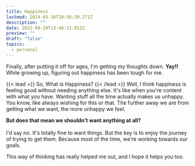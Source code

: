 ```yaml
---
title: Happiness
lastmod: 2024-03-16T10:56:39.271Z
description: ""
date: 2022-08-29T13:48:12.012Z
preview: ""
draft: "false"
topics:
  - personal
---
```


Finally, after putting it off for ages, I'm getting my thoughts down.  **Yay!!**
While growing up, figuring out happiness has been tough for me.

{{< lead >}}
So, What is Happiness?
{{< /lead >}}
Well, I think happiness is feeling good without needing anything else. It's like when you're content with what you have. Wanting stuff all the time actually makes us unhappy. You know, like always wishing for this or that. The further away we are from getting what we want, the more unhappy we feel.

**But does that mean we shouldn't want anything at all?**
<br><br>I'd say no. It's totally fine to want things. But the key is to enjoy the journey of trying to get them. Because most of the time, we're working towards our goals.

This way of thinking has really helped me out, and I hope it helps you too.